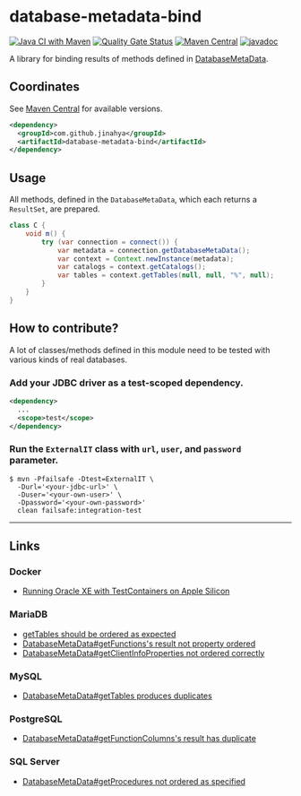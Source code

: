 # database-metadata-bind

[![Java CI with Maven](https://github.com/jinahya/database-metadata-bind/actions/workflows/maven.yml/badge.svg)](https://github.com/jinahya/database-metadata-bind/actions/workflows/maven.yml)
[![Quality Gate Status](https://sonarcloud.io/api/project_badges/measure?project=jinahya_database-metadata-bind&metric=alert_status)](https://sonarcloud.io/summary/new_code?id=jinahya_database-metadata-bind)
[![Maven Central](https://img.shields.io/maven-central/v/com.github.jinahya/database-metadata-bind)](https://search.maven.org/artifact/com.github.jinahya/database-metadata-bind)
[![javadoc](https://javadoc.io/badge2/com.github.jinahya/database-metadata-bind/javadoc.svg)](https://javadoc.io/doc/com.github.jinahya/database-metadata-bind)

A library for binding results of methods defined
in [DatabaseMetaData](http://docs.oracle.com/javase/8/docs/api/java/sql/DatabaseMetaData.html).

## Coordinates

See [Maven Central](https://search.maven.org/artifact/com.github.jinahya/database-metadata-bind) for available versions.

```xml
<dependency>
  <groupId>com.github.jinahya</groupId>
  <artifactId>database-metadata-bind</artifactId>
</dependency>
```

## Usage

All methods, defined in the `DatabaseMetaData`, which each returns a `ResultSet`, are prepared.

```java
class C {
    void m() {
        try (var connection = connect()) {
            var metadata = connection.getDatabaseMetaData();
            var context = Context.newInstance(metadata);
            var catalogs = context.getCatalogs();
            var tables = context.getTables(null, null, "%", null);
        }
    }
}
```

## How to contribute?

A lot of classes/methods defined in this module need to be tested with various kinds of real databases.

### Add your JDBC driver as a test-scoped dependency.

```xml
<dependency>
  ...
  <scope>test</scope>
</dependency>
```

### Run the `ExternalIT` class with `url`, `user`, and `password` parameter.

```commandline
$ mvn -Pfailsafe -Dtest=ExternalIT \
  -Durl='<your-jdbc-url>' \
  -Duser='<your-own-user>' \
  -Dpassword='<your-own-password>'
  clean failsafe:integration-test
```
----
## Links

### Docker
* [Running Oracle XE with TestContainers on Apple Silicon](https://blog.jdriven.com/2022/07/running-oracle-xe-with-testcontainers-on-apple-silicon/)

### MariaDB
* [getTables should be ordered as expected](https://jira.mariadb.org/browse/CONJ-1156)
* [DatabaseMetaData#getFunctions's result not property ordered](https://jira.mariadb.org/browse/CONJ-1158)
* [DatabaseMetaData#getClientInfoProperties not ordered correctly](https://jira.mariadb.org/browse/CONJ-1159)

### MySQL
* [DatabaseMetaData#getTables produces duplicates](https://bugs.mysql.com/bug.php?id=113970&thanks=4)

### PostgreSQL
* [DatabaseMetaData#getFunctionColumns's result has duplicate](https://github.com/pgjdbc/pgjdbc/issues/3127)

### SQL Server
* [DatabaseMetaData#getProcedures not ordered as specified](https://github.com/microsoft/mssql-jdbc/issues/2321)
